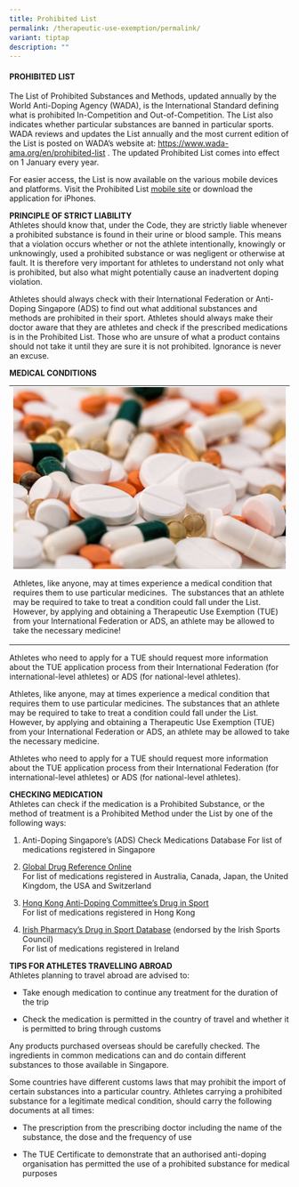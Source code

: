 ```yaml
---
title: Prohibited List
permalink: /therapeutic-use-exemption/permalink/
variant: tiptap
description: ""
---
```

<h4><strong>PROHIBITED LIST</strong></h4><p>The List of Prohibited Substances and Methods, updated annually by the World Anti-Doping Agency (WADA), is the International Standard defining what is prohibited In-Competition and Out-of-Competition. The List also indicates whether particular substances are banned in particular sports. WADA reviews and updates the List annually and the most current edition of the List is posted on WADA’s website at: <a href="https://www.wada-ama.org/en/prohibited-list" rel="noopener noreferrer nofollow" target="_blank"><u>https://www.wada-ama.org/en/prohibited-list</u></a> . The updated Prohibited List comes into effect on 1 January every year.</p><p>For easier access, the List is now available on the various mobile devices and platforms. Visit the Prohibited List <a href="https://www.wada-ama.org/en/prohibited-list" rel="noopener noreferrer nofollow" target="_blank"><u>mobile site</u></a> or download the application for iPhones.</p><p><strong>PRINCIPLE OF STRICT LIABILITY </strong><br>Athletes should know that, under the Code, they are strictly liable whenever a prohibited substance is found in their urine or blood sample. This means that a violation occurs whether or not the athlete intentionally, knowingly or unknowingly, used a prohibited substance or was negligent or otherwise at fault. It is therefore very important for athletes to understand not only what is prohibited, but also what might potentially cause an inadvertent doping violation.</p><p>Athletes should always check with their International Federation or Anti-Doping Singapore (ADS) to find out what additional substances and methods are prohibited in their sport. Athletes should always make their doctor aware that they are athletes and check if the prescribed medications is in the Prohibited List. Those who are unsure of what a product contains should not take it until they are sure it is not prohibited. Ignorance is never an excuse.</p><p><strong>MEDICAL CONDITIONS</strong></p><table><tbody><tr><td rowspan="1" colspan="1"><div class="isomer-image-wrapper"><img style="width: 100%;" height="auto" width="100%" alt="" src="/images/Check_Medication_Banner.jpeg"></div><p></p><p>Athletes, like anyone, may at times experience a medical condition that requires them to use particular medicines.&nbsp; The substances that an athlete may be required to take to treat a condition could fall under the List. However, by applying and obtaining a Therapeutic Use Exemption (TUE) from your International Federation or ADS, an athlete may be allowed to take the necessary medicine!</p></td></tr></tbody></table><p>Athletes who need to apply for a TUE should request more information about the TUE application process from their International Federation (for international-level athletes) or ADS (for national-level athletes).</p><p>Athletes, like anyone, may at times experience a medical condition that requires them to use particular medicines. The substances that an athlete may be required to take to treat a condition could fall under the List. However, by applying and obtaining a Therapeutic Use Exemption (TUE) from your International Federation or ADS, an athlete may be allowed to take the necessary medicine.</p><p>Athletes who need to apply for a TUE should request more information about the TUE application process from their International Federation (for international-level athletes) or ADS (for national-level athletes).</p><p><strong>CHECKING MEDICATION </strong><br>Athletes can check if the medication is a Prohibited Substance, or the method of treatment is a Prohibited Method under the List by one of the following ways:</p><ol data-tight="true" class="tight"><li><p>Anti-Doping Singapore’s (ADS) Check Medications Database For list of medications registered in Singapore</p></li></ol><ol start="2" data-tight="true" class="tight"><li><p><a href="http://www.globaldro.com/" rel="noopener noreferrer nofollow" target="_blank"><u>Global Drug Reference Online</u></a><br>For list of medications registered in Australia, Canada, Japan, the United Kingdom, the USA and Switzerland</p></li><li><p><a href="http://www.druginsport.hk/" rel="noopener noreferrer nofollow" target="_blank"><u>Hong Kong Anti-Doping Committee’s Drug in Sport</u></a><br>For list of medications registered in Hong Kong</p></li><li><p><a href="http://www.eirpharm.com/" rel="noopener noreferrer nofollow" target="_blank"><u>Irish Pharmacy’s Drug in Sport Database</u></a>&nbsp;(endorsed by the Irish Sports Council)<br>For list of medications registered in Ireland</p></li></ol><p><strong>TIPS FOR ATHLETES TRAVELLING ABROAD </strong><br>Athletes planning to travel abroad are advised to:</p><ul data-tight="true" class="tight"><li><p>Take enough medication to continue any treatment for the duration of the trip</p></li><li><p>Check the medication is permitted in the country of travel and whether it is permitted to bring through customs</p></li></ul><p>Any products purchased overseas should be carefully checked. The ingredients in common medications can and do contain different substances to those available in Singapore.</p><p>Some countries have different customs laws that may prohibit the import of certain substances into a particular country. Athletes carrying a prohibited substance for a legitimate medical condition, should carry the following documents at all times:</p><ul data-tight="true" class="tight"><li><p>The prescription from the prescribing doctor including the name of the substance, the dose and the frequency of use</p></li><li><p>The TUE Certificate to demonstrate that an authorised anti-doping organisation has permitted the use of a prohibited substance for medical purposes</p></li></ul><p></p>